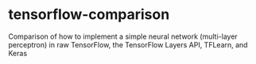 # tensorflow-comparison
 Comparison of how to implement a simple neural network (multi-layer perceptron) in raw TensorFlow, the TensorFlow Layers API, TFLearn, and Keras
